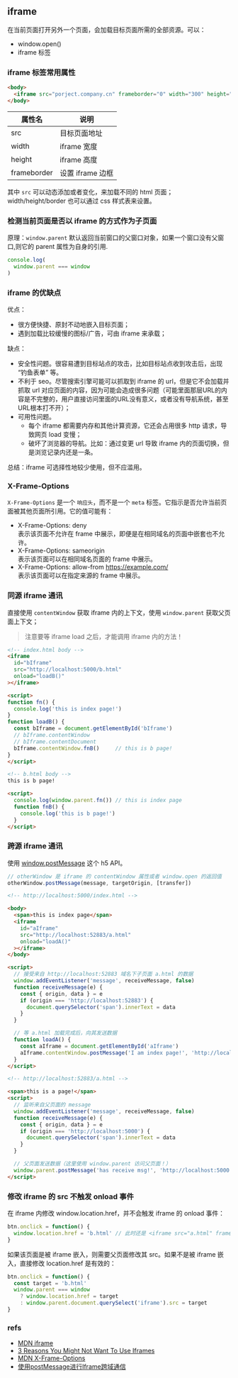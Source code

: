 ## iframe
在当前页面打开另外一个页面，会加载目标页面所需的全部资源。可以：
- window.open()
- iframe 标签

### iframe 标签常用属性

``` html
<body>
  <iframe src="porject.company.cn" frameborder="0" width="300" height="500"></iframe>
</body>
```

属性名|说明
--|--
src | 目标页面地址
width | iframe 宽度
height | iframe 高度
frameborder | 设置 iframe 边框

其中 `src` 可以动态添加或者变化，来加载不同的 html 页面；width/height/border 也可以通过 css 样式表来设置。

### 检测当前页面是否以 iframe 的方式作为子页面
原理：`window.parent` 默认返回当前窗口的父窗口对象，如果一个窗口没有父窗口,则它的 parent 属性为自身的引用.

``` js
console.log(
  window.parent === window
)
```

### iframe 的优缺点

优点：
- 很方便快捷、原封不动地嵌入目标页面；
- 遇到加载比较缓慢的图标/广告，可由 iframe 来承载；

缺点：
- 安全性问题。很容易遭到目标站点的攻击，比如目标站点收到攻击后，出现 “钓鱼表单” 等。
- 不利于 seo。尽管搜索引擎可能可以抓取到 iframe 的 url，但是它不会加载并抓取 url 对应页面的内容，因为可能会造成很多问题（可能里面那层URL的内容是不完整的，用户直接访问里面的URL没有意义，或者没有导航系统，甚至URL根本打不开）；
- 可用性问题。
  - 每个 iframe 都需要内存和其他计算资源，它还会占用很多 http 请求，导致网页 load 变慢；
  - 破坏了浏览器的导航。比如：通过变更 url 导致 iframe 内的页面切换，但是浏览记录内还是一条。

总结：iframe 可选择性地较少使用，但不应滥用。

### X-Frame-Options
`X-Frame-Options` 是一个 `响应头`，而不是一个 `meta` 标签。它指示是否允许当前页面被其他页面所引用。它的值可能有：
- X-Frame-Options: deny <br />
  表示该页面不允许在 frame 中展示，即便是在相同域名的页面中嵌套也不允许。
- X-Frame-Options: sameorigin <br />
  表示该页面可以在相同域名页面的 frame 中展示。
- X-Frame-Options: allow-from https://example.com/ <br />
  表示该页面可以在指定来源的 frame 中展示。

### 同源 iframe 通讯
直接使用 `contentWindow` 获取 iframe 内的上下文，使用 `window.parent` 获取父页面上下文；

> 注意要等 iframe load 之后，才能调用 iframe 内的方法！

``` html
<!-- index.html body -->
<iframe
  id="bIframe"
  src="http://localhost:5000/b.html"
  onload="loadB()"
></iframe>

<script>
function fn() {
  console.log('this is index page!')
}
function loadB() {
  const bIframe = document.getElementById('bIframe')
  // bIframe.contentWindow
  // bIframe.contentDocument
  bIframe.contentWindow.fnB()     // this is b page!
}
</script>
```

``` html
<!-- b.html body -->
this is b page!

<script>
  console.log(window.parent.fn()) // this is index page
  function fnB() {
    console.log('this is b page!')
  }
</script>
```

### 跨源 iframe 通讯
使用 [window.postMessage](https://developer.mozilla.org/zh-CN/docs/Web/API/Window/postMessage) 这个 h5 API。

``` js
// otherWindow 是 iframe 的 contentWindow 属性或者 window.open 的返回值
otherWindow.postMessage(message, targetOrigin, [transfer])
```

``` html
<!-- http://localhost:5000/index.html -->

<body>
  <span>this is index page</span>
  <iframe 
    id="aIframe" 
    src="http://localhost:52883/a.html" 
    onload="loadA()"
  ></iframe>
</body>

<script>
  // 接受来自 http://localhost:52883 域名下子页面 a.html 的数据
  window.addEventListener('message', receiveMessage, false)
  function receiveMessage(e) {
    const { origin, data } = e
    if (origin === 'http://localhost:52883') {
      document.querySelector('span').innerText = data
    }
  }

  // 等 a.html 加载完成后，向其发送数据
  function loadA() {
    const aIframe = document.getElementById('aIframe')
    aIframe.contentWindow.postMessage('I am index page!', 'http://localhost:52883')
  }
</script>
```

``` html
<!-- http://localhost:52883/a.html -->

<span>this is a page!</span>
<script>
  // 监听来自父页面的 message
  window.addEventListener('message', receiveMessage, false)
  function receiveMessage(e) {
    const { origin, data } = e
    if (origin === 'http://localhost:5000') {
      document.querySelector('span').innerText = data
    }
  }

  // 父页面发送数据（这里使用 window.parent 访问父页面！）
  window.parent.postMessage('has receive msg!', 'http://localhost:5000')
</script>
```

### 修改 iframe 的 src 不触发 onload 事件
在 iframe 内修改 window.location.href，并不会触发 iframe 的 onload 事件：

``` js
btn.onclick = function() {
  window.location.href = 'b.html' // 此时还是 <iframe src="a.html" frameborder="0"></iframe>
}
```

如果该页面是被 iframe 嵌入，则需要父页面修改其 src。如果不是被 iframe 嵌入，直接修改 location.href 是有效的：

``` js
btn.onclick = function() {
  const target = 'b.html'
  window.parent === window
    ? window.location.href = target
    : window.parent.document.querySelect('iframe').src = target
}
```

### refs
- [MDN iframe](https://developer.mozilla.org/zh-CN/docs/Web/HTML/Element/iframe)
- [3 Reasons You Might Not Want To Use Iframes](https://www.ostraining.com/blog/webdesign/against-using-iframes/)
- [MDN X-Frame-Options](https://developer.mozilla.org/zh-CN/docs/Web/HTTP/Headers/X-Frame-Options)
- [使用postMessage进行Iframe跨域通信](https://greenfavo.github.io/blog/docs/05.html)
